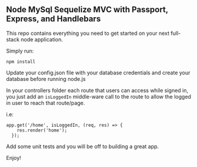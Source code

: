 ## Node MySql Sequelize MVC with Passport, Express, and Handlebars

This repo contains everything you need to get started on your next full-stack node application.

Simply run:

```npm install```

Update your config.json file with your database credentials and create your database before running node.js

In your controllers folder each route that users can access while signed in, you just add an ```isLoggedIn``` middle-ware call to the route to allow the logged in user to reach that route/page.

i.e: 

```
app.get('/home', isLoggedIn, (req, res) => {
    res.render('home');
  });
```

Add some unit tests and you will be off to building a great app.

Enjoy! 
